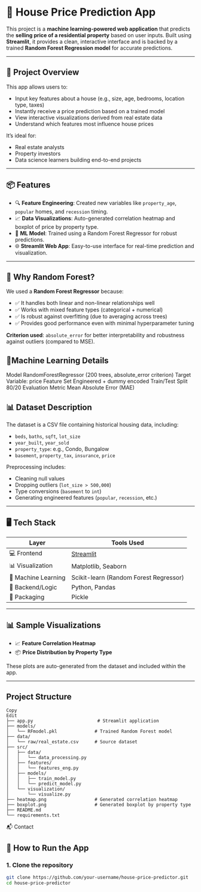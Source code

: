 # 🏡 House Price Prediction App

This project is a **machine learning-powered web application** that predicts the **selling price of a residential property** based on user inputs. Built using **Streamlit**, it provides a clean, interactive interface and is backed by a trained **Random Forest Regression model** for accurate predictions.

---

## 🚀 Project Overview

This app allows users to:
- Input key features about a house (e.g., size, age, bedrooms, location type, taxes)
- Instantly receive a price prediction based on a trained model
- View interactive visualizations derived from real estate data
- Understand which features most influence house prices

It’s ideal for:
- Real estate analysts
- Property investors
- Data science learners building end-to-end projects

---

## 📦 Features

- 🔍 **Feature Engineering**: Created new variables like `property_age`, `popular` homes, and `recession` timing.
- 📈 **Data Visualizations**: Auto-generated correlation heatmap and boxplot of price by property type.
- 🤖 **ML Model**: Trained using a Random Forest Regressor for robust predictions.
- 🌐 **Streamlit Web App**: Easy-to-use interface for real-time prediction and visualization.

---

## 🧠 Why Random Forest?

We used a **Random Forest Regressor** because:

- ✅ It handles both linear and non-linear relationships well
- ✅ Works with mixed feature types (categorical + numerical)
- ✅ Is robust against overfitting (due to averaging across trees)
- ✅ Provides good performance even with minimal hyperparameter tuning

**Criterion used**: `absolute_error` for better interpretability and robustness against outliers (compared to MSE).

## 🧪Machine Learning Details
Model	RandomForestRegressor (200 trees, absolute_error criterion)
Target Variable:	price
Feature Set	Engineered + dummy encoded
Train/Test Split	80/20
Evaluation Metric	Mean Absolute Error (MAE)

## 📊 Dataset Description

The dataset is a CSV file containing historical housing data, including:
- `beds`, `baths`, `sqft`, `lot_size`
- `year_built`, `year_sold`
- `property_type`: e.g., Condo, Bungalow
- `basement`, `property_tax`, `insurance`, `price`

Preprocessing includes:
- Cleaning null values
- Dropping outliers (`lot_size > 500,000`)
- Type conversions (`basement` to `int`)
- Generating engineered features (`popular`, `recession`, etc.)

---

## 🖥️ Tech Stack

| Layer | Tools Used |
|-------|------------|
| 💻 Frontend | [Streamlit](https://streamlit.io) |
| 📊 Visualization | Matplotlib, Seaborn |
| 🧠 Machine Learning | Scikit-learn (Random Forest Regressor) |
| 🐍 Backend/Logic | Python, Pandas |
| 📁 Packaging | Pickle |

---

## 📊 Sample Visualizations

- 📈 **Feature Correlation Heatmap**
- 📦 **Price Distribution by Property Type**

These plots are auto-generated from the dataset and included within the app.

---
## Project Structure
    Copy
    Edit
    ├── app.py                        # Streamlit application
    ├── models/
    │   └── RFmodel.pkl              # Trained Random Forest model
    ├── data/
    │   └── raw/real_estate.csv      # Source dataset
    ├── src/
    │   ├── data/
    │   │   └── data_processing.py
    │   ├── features/
    │   │   └── features_eng.py
    │   ├── models/
    │   │   ├── train_model.py
    │   │   └── predict_model.py
    │   └── visualization/
    │       └── visualize.py
    ├── heatmap.png                  # Generated correlation heatmap
    ├── boxplot.png                  # Generated boxplot by property type
    ├── README.md
    └── requirements.txt

    
📬 Contact
## 🚀 How to Run the App

### 1. Clone the repository
```bash
git clone https://github.com/your-username/house-price-predictor.git
cd house-price-predictor
